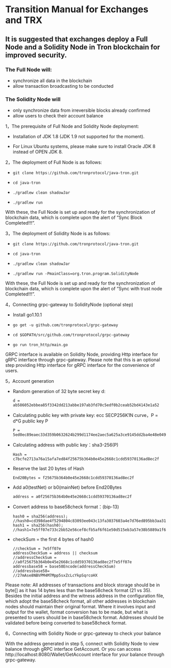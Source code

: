# Transition Manual for Exchanges and TRX

## It is suggested that exchanges deploy a Full Node and a Solidity Node in Tron blockchain for improved security. 

### The Full Node will:
- synchronize all data in the blockchain
- allow transaction broadcasting to be conducted

### The Solidity Node will
- only synchronize data from irreversible blocks already confirmed
- allow users to check their account balance

1，The prerequisite of Full Node and Solidity Node deployment:  

+ Installation of JDK 1.8 (JDK 1.9 not supported for the moment).

+ For Linux Ubuntu systems, please make sure to install Oracle JDK 8 instead of OPEN JDK 8.

2，The deployment of Full Node is as follows:

   +     git clone https://github.com/tronprotocol/java-tron.git  
       
   +     cd java-tron
      
   +     ./gradlew clean shadowJar
     
   +     ./gradlew run  
   
With these, the Full Node is set up and ready for the synchronization of blockchain data, which is complete upon the alert of “Sync Block Completed!!!”.

3，The deployment of Solidity Node is as follows:  
   
   +     git clone https://github.com/tronprotocol/java-tron.git  
   
   +     cd java-tron  
   
   +     ./gradlew clean shadowJar  
   
   +     ./gradlew run -PmainClass=org.tron.program.SolidityNode

With these, the Full Node is set up and ready for the synchronization of blockchain data, which is complete upon the alert of “Sync with trust node Completed!!!”.

4，Connecting grpc-gateway to SolidityNode (optional step)

+ Install go1.10.1

+     go get -u github.com/tronprotocol/grpc-gateway

+     cd $GOPATH/src/github.com/tronprotocol/grpc-gateway

+     go run tron_http/main.go

GRPC interface is available on Solidity Node, providing Http interface for gRPC interface through grpc-gateway. Please note that this is an optional step providing Http interface for gRPC interface for the convenience of users.

5，Account generation

+ Random generation of 32 byte secret key d:

      d = ab586052ebbea85f3342dd213abbe197ab3fd70c5edf0b2ceab52bd4143e1a52

+ Calculating public key with private key: ecc SECP256K1N curve，P = d*G public key P 

      P = 5ed0ec89eaec33d359b0632624b299d1174ee2aec5a625a3ce9145dd2ba4e48e049327d454fbf7ec700a9464f87dc4b73a592e27fd0d6d1fe7faf302e9f63306

+ Calculating address with public key：sha3-256(P) 

      Hash = c7bcfe2713a76a15afa7ed84f25675b364b0e45e2668c1cdd59370136ad8ec2f

+ Reserve the last 20 bytes of Hash

      End20Bytes = f25675b364b0e45e2668c1cdd59370136ad8ec2f

+ Add a0(testNet) or b0(mainNet) before End20Bytes 

      address = a0f25675b364b0e45e2668c1cdd59370136ad8ec2f

+ Convert address to base58check format：(bip-13)

      hash0 = sha256(address);
      //hash0=cd398dae4f5294804c83093ee043c13fa3037603a4e7d76ed895bb3aa316e93
      hash1 = sha256(hash0);
      //hash1=7e5ff07e733c2bb52e56cef8cfb5af6f61e50d515eb3a57e38b5889a1f653ac8

+ checkSum = the first 4 bytes of hash0

      //checkSum = 7e5ff07e
      addressCheckSum = address || checksum
      //addressCheckSum = //a0f25675b364b0e45e2668c1cdd59370136ad8ec2f7e5ff07e
      addressbase58 = base58Encode(addressCheckSum)
      //addressbase58=
      //27mAse8NBVPM4M7Mpp5sxZcLcYkpSqrcoHX

Please note: All addresses of transactions and block storage should be in byte[] as it has 14 bytes less than the base58check format (21 vs 35). Besides the initial address and the witness address in the configuration file, which adopt the base58check format, all other addresses in blockchain nodes should maintain their original format. Where it involves input and output for the wallet, format conversion has to be made, but what is presented to users should be in base58check format. Addresses should be validated before being converted to base58check format.

6，Connecting with Solidity Node or grpc-gateway to check your balance

With the address generated in step 5, connect with Solidity Node to view balance through gRPC interface GetAccount. Or you can access http://localhost:8080/Wallet/GetAccount interface for your balance through grpc-gateway.
